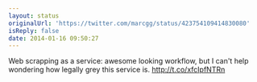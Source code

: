 ```yaml
---
layout: status
originalUrl: 'https://twitter.com/marcgg/status/423754109414830080'
isReply: false
date: 2014-01-16 09:50:27
---
```


Web scrapping as a service: awesome looking workflow, but I can't help wondering how legally grey this service is. http://t.co/xfcIpfNTRn
